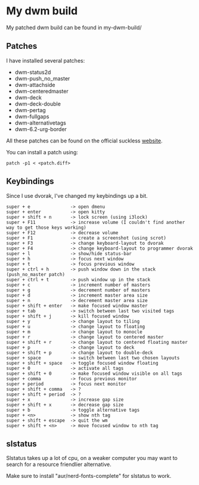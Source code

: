 # My dwm build

My patched dwm build can be found in my-dwm-build/

## Patches

I have installed several patches:

* dwm-status2d
* dwm-push\_no\_master
* dwm-attachside
* dwm-centeredmaster
* dwm-deck
* dwm-deck-double
* dwm-pertag
* dwm-fullgaps
* dwm-alternativetags
* dwm-6.2-urg-border

All these patches can be found on the official suckless [website](https://dwm.suckless.org/patches/).

You can install a patch using:

	patch -p1 < <patch.diff>

## Keybindings

Since I use dvorak, I've changed my keybindings up a bit.

	super + e				-> open dmenu
	super + enter			-> open kitty
	super + shift + n		-> lock screen (using i3lock)
	super + F11				-> increase volume (I couldn't find another way to get those keys working)
	super + F12				-> decrease volume
	super + F1				-> create a screenshot (using scrot)
	super + F3 				-> change keyboard-layout to dvorak
	super + F4				-> change keyboard-layout to programmer dvorak
	super + l				-> show/hide status-bar
	super + h				-> focus next window
	super + t				-> focus previous window
	super + ctrl + h		-> push window down in the stack (push_no_master patch)
	super + ctrl + t		-> push window up in the stack
	super + c				-> increment number of masters
	super + g 				-> decrement number of masters
	super + d				-> increment master area size
	super + n				-> decrement master area size
	super + shift + enter 	-> make focused window master
	super + tab				-> switch between last two visited tags
	super + shift + j		-> kill focused window
	super + y				-> change layout to tiling
	super + u				-> change layout to floating
	super + m				-> change layout to monocle
	super + r				-> change layout to centered master
	super + shift + r		-> change layout to centered floating master
	super + p				-> change layout to deck
	super + shift + p		-> change layout to double-deck
	super + space			-> switch between last two chosen layouts
	super + shift + space 	-> toggle focused window floating
	super + 0				-> activate all tags
	super + shift + 0		-> make focused window visible on all tags
	super + comma			-> focus previous monitor
	super + period			-> focus next monitor
	super + shift + comma 	-> ?
	super + shift + period 	-> ?
	super + x				-> increase gap size
	super + shift + x		-> decrease gap size
	super + b				-> toggle alternative tags
	super + <n>				-> show nth tag
	super + shift + escape 	-> quit the wm
	super + shift + <n>		-> move focused window to nth tag

## slstatus

Slstatus takes up a lot of cpu, on a weaker computer you may want to search for a resource friendlier alternative.

Make sure to install "aur/nerd-fonts-complete" for slstatus to work.